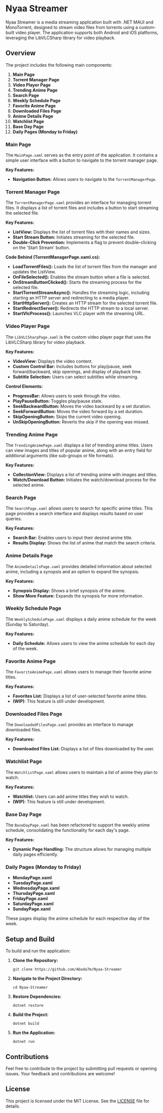 # Nyaa Streamer

Nyaa Streamer is a media streaming application built with .NET MAUI and MonoTorrent, designed to stream video files from torrents using a custom-built video player. The application supports both Android and iOS platforms, leveraging the LibVLCSharp library for video playback.

## Overview

The project includes the following main components:

1. **Main Page**
2. **Torrent Manager Page**
3. **Video Player Page**
4. **Trending Anime Page**  <!-- New Page Added -->
5. **Search Page**  <!-- New Page Added -->
6. **Weekly Schedule Page**  <!-- New Page Added -->
7. **Favorite Anime Page**  <!-- New Page Added (WIP) -->
8. **Downloaded Files Page**  <!-- New Page Added -->
9. **Anime Details Page**  <!-- New Page Added -->
10. **Watchlist Page**  <!-- New Page Added (WIP) -->
11. **Base Day Page**  <!-- Refactored for Weekly Pages -->
12. **Daily Pages (Monday to Friday)**  <!-- New Pages Added -->

### Main Page

The `MainPage.xaml` serves as the entry point of the application. It contains a simple user interface with a button to navigate to the torrent manager page.

**Key Features:**
- **Navigation Button:** Allows users to navigate to the `TorrentManagerPage`.

### Torrent Manager Page

The `TorrentManagerPage.xaml` provides an interface for managing torrent files. It displays a list of torrent files and includes a button to start streaming the selected file.

**Key Features:**
- **ListView:** Displays the list of torrent files with their names and sizes.
- **Start Stream Button:** Initiates streaming for the selected file.
- **Double-Click Prevention:** Implements a flag to prevent double-clicking on the 'Start Stream' button.

**Code Behind (TorrentManagerPage.xaml.cs):**
- **LoadTorrentFiles():** Loads the list of torrent files from the manager and updates the ListView.
- **OnFileSelected():** Enables the stream button when a file is selected.
- **OnStreamButtonClicked():** Starts the streaming process for the selected file.
- **StartTorrentStreamAsync():** Handles the streaming logic, including starting an HTTP server and redirecting to a media player.
- **StartHttpServer():** Creates an HTTP stream for the selected torrent file.
- **StartRedirectServer():** Redirects the HTTP stream to a local server.
- **StartVlcProcess():** Launches VLC player with the streaming URL.

### Video Player Page

The `LibVLCSharpPage.xaml` is the custom video player page that uses the LibVLCSharp library for video playback.

**Key Features:**
- **VideoView:** Displays the video content.
- **Custom Control Bar:** Includes buttons for play/pause, seek forward/backward, skip openings, and display of playback time.
- **Subtitle Selection:** Users can select subtitles while streaming.

**Control Elements:**
- **ProgressBar:** Allows users to seek through the video.
- **PlayPauseButton:** Toggles play/pause state.
- **SeekBackwardButton:** Moves the video backward by a set duration.
- **SeekForwardButton:** Moves the video forward by a set duration.
- **SkipOpeningButton:** Skips the current video opening.
- **UnSkipOpeningButton:** Reverts the skip if the opening was missed.

### Trending Anime Page  <!-- New Page Section -->

The `TrendingAnimePage.xaml` displays a list of trending anime titles. Users can view images and titles of popular anime, along with an entry field for additional arguments (like sub-groups or file formats).

**Key Features:**
- **CollectionView:** Displays a list of trending anime with images and titles.
- **Watch/Download Button:** Initiates the watch/download process for the selected anime.

### Search Page  <!-- New Page Section -->

The `SearchPage.xaml` allows users to search for specific anime titles. This page provides a search interface and displays results based on user queries.

**Key Features:**
- **Search Bar:** Enables users to input their desired anime title.
- **Results Display:** Shows the list of anime that match the search criteria.

### Anime Details Page  <!-- New Page Section -->

The `AnimeDetailsPage.xaml` provides detailed information about selected anime, including a synopsis and an option to expand the synopsis.

**Key Features:**
- **Synopsis Display:** Shows a brief synopsis of the anime.
- **Show More Feature:** Expands the synopsis for more information.

### Weekly Schedule Page  <!-- New Page Section -->

The `WeeklySchedulePage.xaml` displays a daily anime schedule for the week (Sunday to Saturday).

**Key Features:**
- **Daily Schedule:** Allows users to view the anime schedule for each day of the week.

### Favorite Anime Page  <!-- New Page Section -->

The `FavoriteAnimePage.xaml` allows users to manage their favorite anime titles.

**Key Features:**
- **Favorites List:** Displays a list of user-selected favorite anime titles.
- **(WIP)**: This feature is still under development.

### Downloaded Files Page  <!-- New Page Section -->

The `DownloadedFilesPage.xaml` provides an interface to manage downloaded files.

**Key Features:**
- **Downloaded Files List:** Displays a list of files downloaded by the user.

### Watchlist Page  <!-- New Page Section -->

The `WatchlistPage.xaml` allows users to maintain a list of anime they plan to watch.

**Key Features:**
- **Watchlist:** Users can add anime titles they wish to watch.
- **(WIP)**: This feature is still under development.

### Base Day Page  <!-- New Page Section -->

The `BaseDayPage.xaml` has been refactored to support the weekly anime schedule, consolidating the functionality for each day's page.

**Key Features:**
- **Dynamic Page Handling:** The structure allows for managing multiple daily pages efficiently.

### Daily Pages (Monday to Friday)  <!-- New Pages Section -->

- **MondayPage.xaml**
- **TuesdayPage.xaml**
- **WednesdayPage.xaml**
- **ThursdayPage.xaml**
- **FridayPage.xaml**
- **SaturdayPage.xaml**
- **SundayPage.xaml**

These pages display the anime schedule for each respective day of the week.

## Setup and Build

To build and run the application:

1. **Clone the Repository:**
   ``` 
   git clone https://github.com/Aboda7m/Nyaa-Streamer
   ```
2. **Navigate to the Project Directory:**
   ``` 
   cd Nyaa-Streamer
   ```
3. **Restore Dependencies:**
   ``` 
   dotnet restore
   ```
4. **Build the Project:**
   ``` 
   dotnet build
   ```
5. **Run the Application:**
   ``` 
   dotnet run
   ```

## Contributions

Feel free to contribute to the project by submitting pull requests or opening issues. Your feedback and contributions are welcome!

## License

This project is licensed under the MIT License. See the [LICENSE](LICENSE) file for details.
